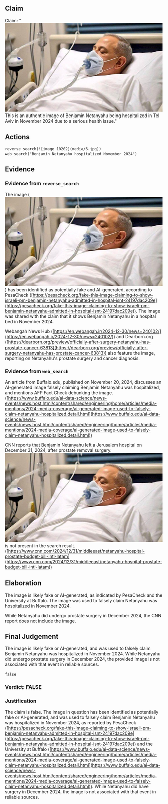 ## Claim
Claim: "![image 10202](media/6.jpg) This is an authentic image of Benjamin Netanyahu being hospitalized in Tel Aviv in November 2024 due to a serious health issue."

## Actions
```
reverse_search(![image 10202](media/6.jpg))
web_search("Benjamin Netanyahu hospitalized November 2024")
```

## Evidence
### Evidence from `reverse_search`
The image (![image 10202](media/6.jpg)) has been identified as potentially fake and AI-generated, according to PesaCheck ([https://pesacheck.org/fake-this-image-claiming-to-show-israeli-pm-benjamin-netanyahu-admitted-in-hospital-isnt-24197dac209e](https://pesacheck.org/fake-this-image-claiming-to-show-israeli-pm-benjamin-netanyahu-admitted-in-hospital-isnt-24197dac209e)). The image was shared with the claim that it shows Benjamin Netanyahu in a hospital bed in November 2024.

Webangah News Hub ([https://en.webangah.ir/2024-12-30/news=240102/](https://en.webangah.ir/2024-12-30/news=240102/)) and Dearborn.org ([https://dearborn.org/preview/officially-after-surgery-netanyahu-has-prostate-cancer-63813](https://dearborn.org/preview/officially-after-surgery-netanyahu-has-prostate-cancer-63813)) also feature the image, reporting on Netanyahu's prostate surgery and cancer diagnosis.


### Evidence from `web_search`
An article from Buffalo.edu, published on November 20, 2024, discusses an AI-generated image falsely claiming Benjamin Netanyahu was hospitalized, and mentions AFP Fact Check debunking the image. ([https://www.buffalo.edu/ai-data-science/news-events/news.host.html/content/shared/engineering/home/articles/media-mentions/2024-media-coverage/ai-generated-image-used-to-falsely-claim-netanyahu-hospitalized.detail.html](https://www.buffalo.edu/ai-data-science/news-events/news.host.html/content/shared/engineering/home/articles/media-mentions/2024-media-coverage/ai-generated-image-used-to-falsely-claim-netanyahu-hospitalized.detail.html))

CNN reports that Benjamin Netanyahu left a Jerusalem hospital on December 31, 2024, after prostate removal surgery. ![image 10202](media/6.jpg) is not present in the search result. ([https://www.cnn.com/2024/12/31/middleeast/netanyahu-hospital-prostate-budget-bill-intl-latam](https://www.cnn.com/2024/12/31/middleeast/netanyahu-hospital-prostate-budget-bill-intl-latam))


## Elaboration
The image is likely fake or AI-generated, as indicated by PesaCheck and the University at Buffalo. The image was used to falsely claim Netanyahu was hospitalized in November 2024.

While Netanyahu did undergo prostate surgery in December 2024, the CNN report does not include the image.


## Final Judgement
The image is likely fake or AI-generated, and was used to falsely claim Benjamin Netanyahu was hospitalized in November 2024. While Netanyahu did undergo prostate surgery in December 2024, the provided image is not associated with that event in reliable sources.

`false`

### Verdict: FALSE

### Justification
The claim is false. The image in question has been identified as potentially fake or AI-generated, and was used to falsely claim Benjamin Netanyahu was hospitalized in November 2024, as reported by PesaCheck ([https://pesacheck.org/fake-this-image-claiming-to-show-israeli-pm-benjamin-netanyahu-admitted-in-hospital-isnt-24197dac209e](https://pesacheck.org/fake-this-image-claiming-to-show-israeli-pm-benjamin-netanyahu-admitted-in-hospital-isnt-24197dac209e)) and the University at Buffalo ([https://www.buffalo.edu/ai-data-science/news-events/news.host.html/content/shared/engineering/home/articles/media-mentions/2024-media-coverage/ai-generated-image-used-to-falsely-claim-netanyahu-hospitalized.detail.html](https://www.buffalo.edu/ai-data-science/news-events/news.host.html/content/shared/engineering/home/articles/media-mentions/2024-media-coverage/ai-generated-image-used-to-falsely-claim-netanyahu-hospitalized.detail.html)). While Netanyahu did have surgery in December 2024, the image is not associated with that event in reliable sources.
